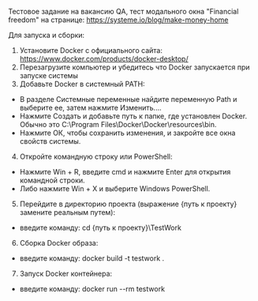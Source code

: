 Тестовое задание на вакансию QA, тест модального окна "Financial freedom" на странице: https://systeme.io/blog/make-money-home

Для запуска и сборки:
1. Установите Docker c официального сайта: https://www.docker.com/products/docker-desktop/
2. Перезагрузите компьютер и убедитесь что Docker запускается при запуске системы
3. Добавьте Docker в системный PATH:
  - В разделе Системные переменные найдите переменную Path и выберите ее, затем нажмите Изменить....
  - Нажмите Создать и добавьте путь к папке, где установлен Docker. Обычно это C:\Program Files\Docker\Docker\resources\bin.
  - Нажмите ОК, чтобы сохранить изменения, и закройте все окна свойств системы.
4. Откройте командную строку или PowerShell:
  - Нажмите Win + R, введите cmd и нажмите Enter для открытия командной строки.
  - Либо нажмите Win + X и выберите Windows PowerShell.
5. Перейдите в директорию проекта (выражение {путь к проекту} замените реальным путем):
  - введите команду: cd {путь к проекту}\TestWork
6. Сборка Docker образа:
  - введите команду: docker build -t testwork .
7. Запуск Docker контейнера: 
  - введите команду: docker run --rm testwork
